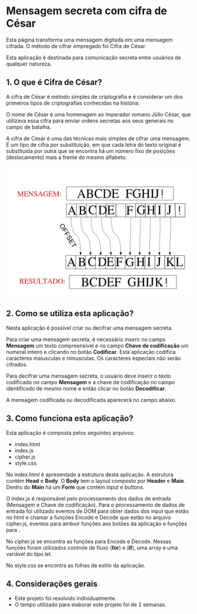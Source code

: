 #  Mensagem secreta com cifra de César
Esta página transforma uma mensagem digitada em uma mensagem cifrada. O método de cifrar empregado foi Cifra de César. 

Esta aplicação é destinada para comunicação secreta entre usuários de qualquer natureza.

## 1. O que é Cifra de César?
A cifra de César é método simples de criptografia e é considerar um dos primeiros
tipos de criptografias conhecidas na história.

O nome de César é uma homenagem ao imperador romano Júlio César, que utilizava essa cifra para enviar ordens secretas aos seus generais no campo de batalha. 

A cifra de César é uma das técnicas mais simples de cifrar uma mensagem. É um
tipo de cifra por substituição, em que cada letra do texto original é
substituida por outra que se encontra há um número fixo de posições
(deslocamento) mais a frente do mesmo alfabeto.


![Cifra de cesar](https://raw.githubusercontent.com/JessikaFujimura/SAP003-cipher/master/src/img/cifra%20de%20cesar.png)


## 2. Como se utiliza esta aplicação?

Nesta aplicação é possivel criar ou decifrar uma mensagem secreta.

Para criar uma mensagem secreta, é necessário inserir no campo **Mensagem** um texto compreensível e no campo **Chave de codificação** um numeral inteiro e clicando no botão **Codificar**. 
Esta aplicação codifica caracteres maiusculas e minusculas. Os caracteres especiais não serão cifrados.

Para decifrar uma mensagem secreta, o usuário deve inserir o texto codificado no campo **Mensagem** e a chave de codificação no campo identificado de mesmo nome e então clicar no botão **Decodificar**.  

A mensagem codificada ou decodificada aparecerá no campo abaixo.

## 3. Como funciona esta aplicação?

Esta aplicação é composta pelos seguintes arquivos:

* index.html
* index.js
* cipher.js
* style.css

No index.html é apresentado a estrutura desta aplicação. A estrutura contém **Head** e **Body**. O **Body** tem o layout composto por **Header** e **Main**. Dentro do **Main** há um **Form** que contém *input* e *buttons*.

O index.js é responsável pelo processamento dos dados de entrada (Mensagem e Chave de codificação). Para o processamento de dados de entrada foi utilizado eventos de DOM para obter dados dos input que estão no html e chamar a funções Encode e Decode que estão no arquivo cipher.js, eventos para atribuir funções aos botões da aplicação e funções para .   

No cipher.js se encontra as funções para Encode e Decode. Nessas funções foram utilizados controle de fluxo (**for**) e (**if**), uma array e uma variável do tipo let. 

No style.css se encontra as folhas de estilo da aplicação.

## 4. Considerações gerais

* Este projeto foi resolvido individualmente.
* O tempo utilizado para elaborar este projeto foi de 2 semanas.
